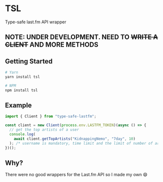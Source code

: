 # TSL
Type-safe last.fm API wrapper

## NOTE: UNDER DEVELOPMENT. NEED TO ~~WRITE A CLIENT~~ AND MORE METHODS

## Getting Started

```bash
# Yarn
yarn install tsl

# NPM
npm install tsl
```

## Example

```ts
import { Client } from "type-safe-lastfm";

const client = new Client(process.env.LASTFM_TOKEN)(async () => {
  // get the top artists of a user
  console.log(
    await client.getTopArtists("KidnappingNemo", "7day", 10)
  ); /* username is mandatory, time limit and the limit of number of artists is optional */
})();
```

## Why?
There were no good wrappers for the Last.fm API so I made my own :smile:
